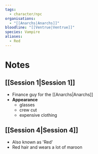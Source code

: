 ```yaml
---
tags:
  - character/npc
organisations:
  - "[[Anarchs|Anarchs]]"
bloodline: "[[Ventrue|Ventrue]]"
species: Vampire
aliases:
  - Red
---
```

# Notes
## [[Session 1|Session 1]]
* Finance guy for the [[Anarchs|Anarchs]]
* **Appearance**
	- glasses
	- crew cut
	- expensive clothing

## [[Session 4|Session 4]]
- Also known as 'Red'
- Red hair and wears a lot of maroon



